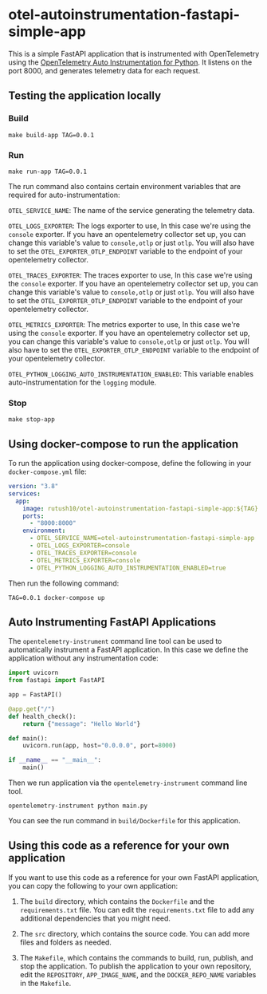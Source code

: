 # otel-autoinstrumentation-fastapi-simple-app

This is a simple FastAPI application that is instrumented with OpenTelemetry using the [OpenTelemetry Auto Instrumentation for Python](https://opentelemetry.io/docs/instrumentation/python/automatic/). It listens on the port 8000, and generates telemetry data for each request. 

## Testing the application locally

### Build

```shell
make build-app TAG=0.0.1
```

### Run

```shell
make run-app TAG=0.0.1
```

The run command also contains certain environment variables that are required for auto-instrumentation:

`OTEL_SERVICE_NAME`: The name of the service generating the telemetry data. 

`OTEL_LOGS_EXPORTER`: The logs exporter to use, In this case we're using the `console` exporter. If you have an opentelemetry collector set up, you can change this variable's value to `console,otlp` or just `otlp`. You will also have to set the `OTEL_EXPORTER_OTLP_ENDPOINT` variable to the endpoint of your opentelemetry collector.

`OTEL_TRACES_EXPORTER`: The traces exporter to use, In this case we're using the `console` exporter. If you have an opentelemetry collector set up, you can change this variable's value to `console,otlp` or just `otlp`. You will also have to set the `OTEL_EXPORTER_OTLP_ENDPOINT` variable to the endpoint of your opentelemetry collector.

`OTEL_METRICS_EXPORTER`: The metrics exporter to use, In this case we're using the `console` exporter. If you have an opentelemetry collector set up, you can change this variable's value to `console,otlp` or just `otlp`. You will also have to set the `OTEL_EXPORTER_OTLP_ENDPOINT` variable to the endpoint of your opentelemetry collector.

`OTEL_PYTHON_LOGGING_AUTO_INSTRUMENTATION_ENABLED`: This variable enables auto-instrumentation for the `logging` module.


### Stop

```shell
make stop-app
```

## Using docker-compose to run the application

To run the application using docker-compose, define the following in your `docker-compose.yml` file:

```yaml
version: "3.8"
services:
  app:
    image: rutush10/otel-autoinstrumentation-fastapi-simple-app:${TAG}
    ports:
      - "8000:8000"
    environment:
      - OTEL_SERVICE_NAME=otel-autoinstrumentation-fastapi-simple-app
      - OTEL_LOGS_EXPORTER=console
      - OTEL_TRACES_EXPORTER=console
      - OTEL_METRICS_EXPORTER=console
      - OTEL_PYTHON_LOGGING_AUTO_INSTRUMENTATION_ENABLED=true
```

Then run the following command:

```shell
TAG=0.0.1 docker-compose up
```

## Auto Instrumenting FastAPI Applications

The `opentelemetry-instrument` command line tool can be used to automatically instrument a FastAPI application. In this case we define the application without any instrumentation code: 

```python
import uvicorn
from fastapi import FastAPI

app = FastAPI()

@app.get("/")
def health_check():
    return {"message": "Hello World"}

def main():
    uvicorn.run(app, host="0.0.0.0", port=8000)

if __name__ == "__main__":
    main()
```

Then we run application via the `opentelemetry-instrument` command line tool.

```shell
opentelemetry-instrument python main.py
```

You can see the run command in `build/Dockerfile` for this application. 


## Using this code as a reference for your own application

If you want to use this code as a reference for your own FastAPI application, you can copy the following to your own application:

1. The `build` directory, which contains the `Dockerfile` and the `requirements.txt` file. You can edit the `requirements.txt` file to add any additional dependencies that you might need. 

2. The `src` directory, which contains the source code. You can add more files and folders as needed.

3. The `Makefile`, which contains the commands to build, run, publish, and stop the application. To publish the application to your own repository, edit the `REPOSITORY`, `APP_IMAGE_NAME`, and the `DOCKER_REPO_NAME` variables in the `Makefile`.

